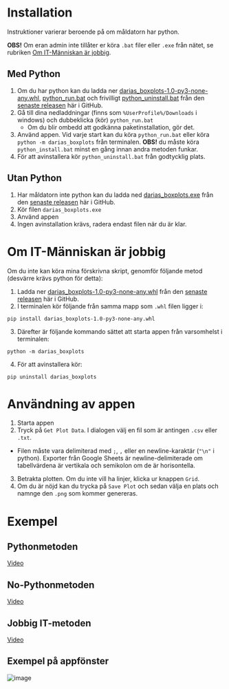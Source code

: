 # Installation
Instruktioner varierar beroende på om måldatorn har python.

**OBS!** Om eran admin inte tillåter er köra `.bat` filer eller `.exe` från nätet, se rubriken [Om IT-Människan är jobbig](https://github.com/marcell-ziegler/darias_boxplots/new/main?readme=1#om-it-m%C3%A4nniskan-%C3%A4r-jobbig).
## Med Python
1. Om du har python kan du ladda ner [darias_boxplots-1.0-py3-none-any.whl](https://github.com/marcell-ziegler/darias_boxplots/releases/download/v1.0/darias_boxplots-1.0-py3-none-any.whl), [python_run.bat](https://github.com/marcell-ziegler/darias_boxplots/releases/download/v1.0/python_run.bat) och frivilligt [python_uninstall.bat](https://github.com/marcell-ziegler/darias_boxplots/releases/download/v1.0/python_uninstall.bat) från den [senaste releasen](https://github.com/marcell-ziegler/darias_boxplots/releases/tag/v1.0) här i GitHub.
2. Gå till dina nedladdningar (finns som `%UserProfile%/Downloads` i windows) och dubbeklicka (kör) `python_run.bat`
    - Om du blir ombedd att godkänna paketinstallation, gör det.
3. Använd appen. Vid varje start kan du köra `python_run.bat` eller köra `python -m darias_boxplots` från terminalen. **OBS!** du måste köra `python_install.bat` minst en gång innan andra metoden funkar.
4. För att avinstallera kör `python_uninstall.bat` från godtycklig plats.

## Utan Python
1. Har måldatorn inte python kan du ladda ned [darias_boxplots.exe](https://github.com/marcell-ziegler/darias_boxplots/releases/download/v1.0/darias_boxplots.exe) från den [senaste releasen](https://github.com/marcell-ziegler/darias_boxplots/releases/tag/v1.0) här i GitHub.
2. Kör filen `darias_boxplots.exe`
3. Använd appen
4. Ingen avinstallation krävs, radera endast filen när du är klar.

# Om IT-Människan är jobbig
Om du inte kan köra mina förskrivna skript, genomför följande metod (desvärre krävs python för detta):
1. Ladda ner [darias_boxplots-1.0-py3-none-any.whl](https://github.com/marcell-ziegler/darias_boxplots/releases/download/v1.0/darias_boxplots-1.0-py3-none-any.whl) från den [senaste releasen](https://github.com/marcell-ziegler/darias_boxplots/releases/tag/v1.0) här i GitHub.
2. I terminalen kör följande från samma mapp som `.whl` filen ligger i:
```shell
pip install darias_boxplots-1.0-py3-none-any.whl
```
3. Därefter är följande kommando sättet att starta appen från varsomhelst i terminalen:
```shell
python -m darias_boxplots
```
4. För att avinstallera kör:
```shell
pip uninstall darias_boxplots
```

# Användning av appen
1. Starta appen
2. Tryck på `Get Plot Data`. I dialogen välj en fil som är antingen `.csv` eller `.txt`.
  - Filen måste vara delimiterad med `;`, `,` eller en newline-karaktär (`"\n"` i python). Exporter från Google Sheets är newline-delimiterade om tabellvärdena är vertikala och semikolon om de är horisontella.
3. Betrakta plotten. Om du inte vill ha linjer, klicka ur knappen `Grid`.
4. Om du är nöjd kan du trycka på `Save Plot` och sedan välja en plats och namnge den `.png` som kommer genereras.

# Exempel

## Pythonmetoden
[Video](https://1drv.ms/v/s!Ahf4h_NoO2C-h_wvu_qVneF_USwIKQ?e=w2xC9a)

## No-Pythonmetoden
[Video](https://1drv.ms/v/s!Ahf4h_NoO2C-h_wuM-IiM4yVMuFamQ?e=RczGsE)

## Jobbig IT-metoden
[Video](https://1drv.ms/v/s!Ahf4h_NoO2C-h_wtxgccl6VaiYa1dQ?e=I1Nst4)

## Exempel på appfönster
![image](https://github.com/marcell-ziegler/darias_boxplots/assets/82723301/0a76c7cb-9fd0-47ec-a5f1-34f93bf42e4b)
